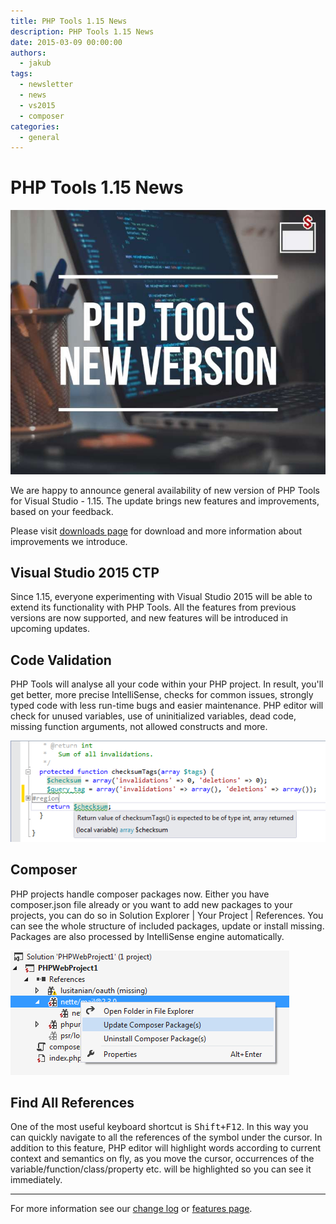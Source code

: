 ```yaml
---
title: PHP Tools 1.15 News
description: PHP Tools 1.15 News
date: 2015-03-09 00:00:00
authors:
  - jakub
tags:
  - newsletter
  - news
  - vs2015
  - composer
categories:
  - general
---
```


# PHP Tools 1.15 News

![Cover Image](imgs/phptoolsnewversionblog.jpg)

We are happy to announce general availability of new version of PHP Tools for Visual Studio - 1.15. The update brings new features and improvements, based on your feedback.

<!-- more -->

Please visit [downloads page](http://www.devsense.com/products/php-tools/download) for download and more information about improvements we introduce. 

## Visual Studio 2015 CTP
Since 1.15, everyone experimenting with Visual Studio 2015 will be able to extend its functionality with PHP Tools. All the features from previous versions are now supported, and new features will be introduced in upcoming updates.

## Code Validation
PHP Tools will analyse all your code within your PHP project. In result, you'll get better, more precise IntelliSense, checks for common issues, strongly typed code with less run-time bugs and easier maintenance. PHP editor will check for unused variables, use of uninitialized variables, dead code, missing function arguments, not allowed constructs and more.

![codevalidation](imgs\codevalidation.png)

## Composer
PHP projects handle composer packages now. Either you have composer.json file already or you want to add new packages to your projects, you can do so in Solution Explorer | Your Project | References. You can see the whole structure of included packages, update or install missing. Packages are also processed by IntelliSense engine automatically.

![composer](imgs\composer.png)

## Find All References
One of the most useful keyboard shortcut is <kbd>Shift+F12</kbd>. In this way you can quickly navigate to all the references of the symbol under the cursor. In addition to this feature, PHP editor will highlight words according to current context and semantics on fly, as you move the cursor, occurrences of the variable/function/class/property etc. will be highlighted so you can see it immediately.

---

For more information see our [change log](http://www.devsense.com/products/php-tools/download) or [features page](http://www.devsense.com/products/php-tools/features).